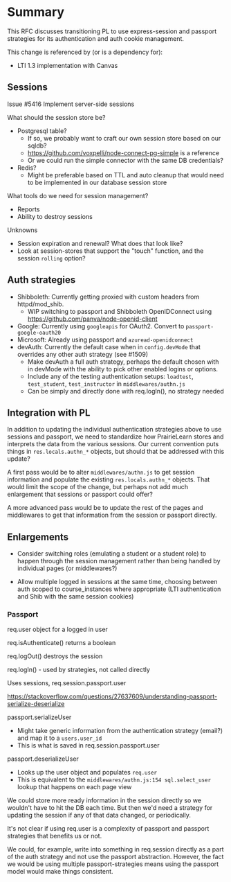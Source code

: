 # Summary

This RFC discusses transitioning PL to use express-session and passport strategies
for its authentication and auth cookie management.

This change is referenced by (or is a dependency for):
* LTI 1.3 implementation with Canvas

## Sessions

Issue #5416 Implement server-side sessions

What should the session store be?
* Postgresql table?
    * If so, we probably want to craft our own session store based on our sqldb?
    * https://github.com/voxpelli/node-connect-pg-simple is a reference
    * Or we could run the simple connector with the same DB credentials?
* Redis?
    * Might be preferable based on TTL and auto cleanup that would need to be implemented in our database session store

What tools do we need for session management?
* Reports
* Ability to destroy sessions

Unknowns
* Session expiration and renewal? What does that look like?
* Look at session-stores that support the "touch" function, and the session `rolling` option?

## Auth strategies
* Shibboleth: Currently getting proxied with custom headers from httpd/mod_shib.
    * WIP switching to passport and Shibboleth OpenIDConnect using https://github.com/panva/node-openid-client
* Google: Currently using `googleapis` for OAuth2. Convert to `passport-google-oauth20`
* Microsoft: Already using passport and `azuread-openidconnect`
* devAuth: Currently the default case when in `config.devMode` that overrides any other auth strategy (see #1509)
    * Make devAuth a full auth strategy, perhaps the default chosen with in devMode with the ability to pick other enabled logins or options.
    * Include any of the testing authentication setups: `loadtest`, `test_student`, `test_instructor` in `middlewares/authn.js`
    * Can be simply and directly done with req.logIn(), no strategy needed

## Integration with PL
In addition to updating the individual authentication strategies above to use
sessions and passport, we need to standardize how PrairieLearn stores and interprets
the data from the various sessions. Our current convention puts things in `res.locals.authn_*` objects, but should that be addressed with this update?

A first pass would be to alter `middlewares/authn.js` to get session information and populate the existing `res.locals.authn_*` objects. That would limit the scope of the change, but perhaps not add much enlargement that sessions or passport could offer?

A more advanced pass would be to update the rest of the pages and middlewares to get that information from the session or passport directly.

## Enlargements

* Consider switching roles (emulating a student or a student role) to happen through the session management rather than being handled by individual pages (or middlewares?)

* Allow multiple logged in sessions at the same time, choosing between auth scoped to course_instances where appropriate (LTI authentication and Shib with the same session cookies)

### Passport

req.user object for a logged in user

req.isAuthenticate() returns a boolean

req.logOut() destroys the session

req.logIn() - used by strategies, not called directly

Uses sessions, req.session.passport.user

https://stackoverflow.com/questions/27637609/understanding-passport-serialize-deserialize

passport.serializeUser
- Might take generic information from the authentication strategy (email?) and map it to a `users.user_id`
- This is what is saved in req.session.passport.user

passport.deserializeUser
- Looks up the user object and populates `req.user`
- This is equivalent to the `middlewares/authn.js:154 sql.select_user` lookup that happens on each page view

We could store more ready information in the session directly so we wouldn't have to hit the DB each time. But then we'd need a strategy for updating the session if any of that data changed, or periodically.

It's not clear if using req.user is a complexity of passport and passport strategies that benefits us or not.

We could, for example, write into something in req.session directly as a part of the auth strategy and not use the passport abstraction. However, the fact we would be using multiple passport-strategies means using the passport model would make things
consistent.
